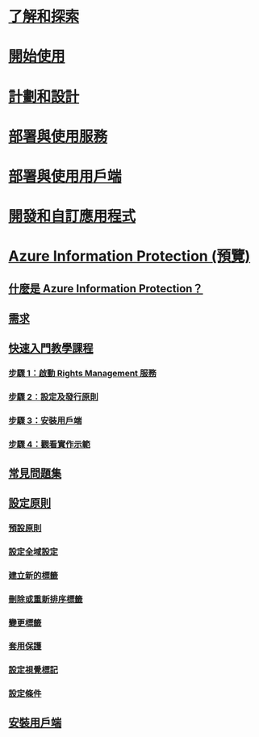 # [了解和探索](/rights-management/understand-explore/azure-rights-management)
# [開始使用](/rights-management/get-started/requirements-azure-rms)
# [計劃和設計](/rights-management/plan-design/deployment-roadmap)
# [部署與使用服務](/rights-management/deploy-use/activate-service)
# [部署與使用用戶端](/rights-management/rms-client/use-client)
# [開發和自訂應用程式](/rights-management/develop/developers-guide)
# [Azure Information Protection (預覽)](what-is-information-protection.md)
## [什麼是 Azure Information Protection？](what-is-information-protection.md)
## [需求](requirements-azure-infoprotect.md)
## [快速入門教學課程](infoprotect-quick-start-tutorial.md)
### [步驟 1：啟動 Rights Management 服務](infoprotect-tutorial-step1.md)
### [步驟 2︰設定及發行原則](infoprotect-tutorial-step2.md)
### [步驟 3：安裝用戶端](infoprotect-tutorial-step3.md)
### [步驟 4：觀看實作示範](infoprotect-tutorial-step4.md)
## [常見問題集](faq.md)
## [設定原則](configure-policy.md)
### [預設原則](configure-policy-default.md)
### [設定全域設定](configure-policy-settings.md)
### [建立新的標籤](configure-policy-new-label.md)
### [刪除或重新排序標籤](configure-policy-delete-reorder.md)
### [變更標籤](configure-policy-change-label.md)
### [套用保護](configure-policy-protection.md)
### [設定視覺標記](configure-policy-markings.md)
### [設定條件](configure-policy-classification.md)
## [安裝用戶端](info-protect-client.md)


<!--HONumber=Jul16_HO5-->


